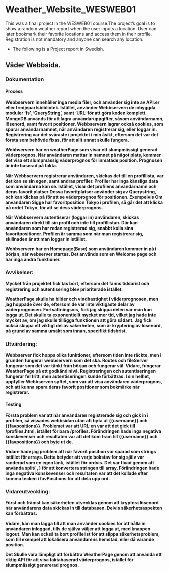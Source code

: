 # Weather_Website_WESWEB01
This was a final project in the WESWEB01 course.The project’s goal is to show a random weather report when the user inputs a location. User can later bookmark their favorite locations and access them in their profile. Registration is not mandatory and anyone can search any location.

- The following is a Project report in Swedish. 
## Väder Webbsida.

### Dokumentation
#### Process
**Webbservern innehåller inga media filer, och använder sig inte av API:er eller tredjepartsbibliotek. Istället, använder Webbservern de inbyggda moduler ‘fs’, ‘QueryString’, samt ‘URL’ för att göra koden komplett. MongoDB används för att lagra användaruppgifter, såsom användarnamn, lösenord, samt favorit positioner. Webbservern lagrar också cookies, som sparar användarnamnet, när användaren registrerar sig, eller loggar in. Registrering var det svåraste i projektet i min åsikt, eftersom det var det första som behövde fixas, för att allt annat skulle fungera.**

**Webbservern har en weatherPage som visar ett slumpmässigt generad väderprognos. När användaren mattar in namnet på något plats, kommer det visa ett slumpmässig väderprognos för inmatade position. Prognosen är inte baserad på fakta.**

**När Webbservern registrerar användaren, skickas det till en profillista, var det kan se sin egen, samt andras profiler. Profiler har inga känsliga data som användarna kan se. Istället, visar det profilens användarnamn och deras favorit platser.Dessa favoritplatser använder sig av Querystring, och kan klickas på för att se väderprognos för positionen. Exempelvis Om användaren Sigge har favoritposition Tokyo i profilen, så går det att klicka på ordet Tokyo, för att se dess väderprognos.**

**När Webbservern autentiserar (loggar in) användaren, skickas användaren direkt till sin profil och inte till profillistan. Där kan användaren som har redan registrerad sig, snabbt kolla sina favoritpositioner. Profilen är samma som när man registrerar sig, skillnaden är att man loggar in istället.**

**Webbservern har en Homepage(Base) som användaren kommer in på i början, när webserver startas. Det används som en Welcome page och har inga andra funktioner.**

### Avvikelser:

**Mycket från projektet fick tas bort, eftersom det fanns tidsbrist och registrering och autentisering blev prioriterade istället.**

**WeatherPage skulle ha bilder och vindhastighet i väderprognosen, men jag hoppade över de, eftersom de var inte viktigaste delar av väderprognosen. Fortsättningsvis, fick jag skippa delen var man kan logga ut. Det skulle ta exponentiellt mycket mer tid, vilket jag hade inte mycket av, om jag skulle tillägga funktionen att göra sådant.
Jag fick också skippa ett viktigt del av säkerheten, som är kryptering av lösenord, på grund av samma ursäkt som innan, specifikt tidsbrist.**

### Utvärdering:

**Webbserver fick hoppa olika funktioner, eftersom tiden inte räckte, men i grunden fungerar webbservern som det ska. Routes och fileServer fungerar som det var tänkt från början och fungerar väl. Vidare, fungerar WeatherPage på ett godkänd nivå. Registreringen och autentiseringen fungerar fel fritt, men autentiseringen kunde förbättras. I sin helhet, uppfyller Webbserven syftet, som var att visa användaren väderprognos, och att kunna spara deras favorit positioner som bokmärke när registrerar.**

#### Testing
**Första problem var att när användaren registrerade sig och gick in i profilen, så vissades webbsidan utan att byta ut {{username}} och {{favpositions}}. Problemet var att URL:en var att det gick till /profiles.html, istället för bara /profiles. Förändringen hade inga negativa konskevenser och resultaten var att det kom fram till {{username}} och {{favpositions}} och byte ut de.**

**Vidare hade jag problem att när favorit position var sparad som strings istället för arrays. Detta betyder att varje bokstav för sig själv var randerad som en egen länk, istället för ordvis. Det var fixad genom att använda  split( , ) för att konvertera stringen till array. Förändringen hade inga negativa konskevenser och resultaten var att det kollade efter komma tecken i favPositions för att dela upp ord.**


### Vidareutveckling:
**Först och främst kan säkerheten utvecklas genom att kryptera lösenord när användarens data skickas in till databasen. Delvis säkerhetsaspekten kan förbättras.**

**Vidare, kan man lägga till att man använder cookies för att hålla in användaren inloggad, tills de själva väljer att logga ut, med knappen logout.  Man kan också ta bort profilelist för att slippa säkerhetsproblem, som till exempel att lokalisera användarens hemstad, eller då varande position.**

**Det Skulle vara lämpligt att förbättra WeatherPage genom att använda ett riktig API för att visa faktabaserad väderprognos, istället för slumpmässigt genererad prognos.**
